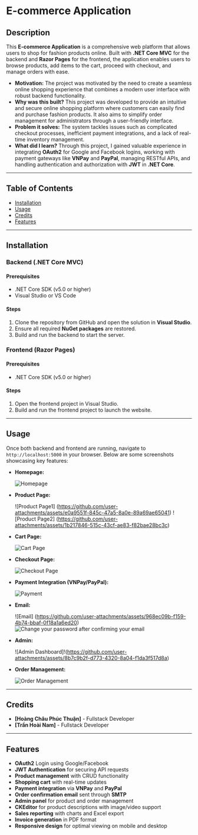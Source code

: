 # **E-commerce Application**

## Description

This **E-commerce Application** is a comprehensive web platform that allows users to shop for fashion products online. Built with **.NET Core MVC** for the backend and **Razor Pages** for the frontend, the application enables users to browse products, add items to the cart, proceed with checkout, and manage orders with ease.

- **Motivation:** The project was motivated by the need to create a seamless online shopping experience that combines a modern user interface with robust backend functionality.
- **Why was this built?** This project was developed to provide an intuitive and secure online shopping platform where customers can easily find and purchase fashion products. It also aims to simplify order management for administrators through a user-friendly interface.
- **Problem it solves:** The system tackles issues such as complicated checkout processes, inefficient payment integrations, and a lack of real-time inventory management.
- **What did I learn?** Through this project, I gained valuable experience in integrating **OAuth2** for Google and Facebook logins, working with payment gateways like **VNPay** and **PayPal**, managing RESTful APIs, and handling authentication and authorization with **JWT** in **.NET Core**.

---

## Table of Contents

- [Installation](#installation)
- [Usage](#usage)
- [Credits](#credits)
- [Features](#features)

---

## Installation

### Backend (.NET Core MVC)

#### Prerequisites
- .NET Core SDK (v5.0 or higher)
- Visual Studio or VS Code

#### Steps
1. Clone the repository from GitHub and open the solution in **Visual Studio**.
2. Ensure all required **NuGet packages** are restored.
3. Build and run the backend to start the server.

### Frontend (Razor Pages)

#### Prerequisites
- .NET Core SDK (v5.0 or higher)

#### Steps
1. Open the frontend project in Visual Studio.
2. Build and run the frontend project to launch the website.

---

## Usage

Once both backend and frontend are running, navigate to `http://localhost:5000` in your browser. Below are some screenshots showcasing key features:

- **Homepage:**

  ![Homepage](https://github.com/user-attachments/assets/e73a4569-3044-437c-9658-3d5f821e9664)


- **Product Page:**

  ![Product Page1]
  (https://github.com/user-attachments/assets/e0a9551f-845c-47a5-8a0e-89a69ae65041)
  ![Product Page2]
  (https://github.com/user-attachments/assets/1b217846-515c-43cf-ae83-f82bae28bc3c)


- **Cart Page:**

  ![Cart Page](https://github.com/user-attachments/assets/3b7c23a7-dd8e-440f-acdf-73096fe2c432)


- **Checkout Page:**

  ![Checkout Page](https://github.com/user-attachments/assets/894c9892-e3c9-426a-b4b4-c3a4ca3bed00)


- **Payment Integration (VNPay/PayPal):**

  ![Payment](https://github.com/user-attachments/assets/cb939284-19ff-47a9-9a71-e188babfdd47)


- **Email:**

  ![Email]
  (https://github.com/user-attachments/assets/968ec09b-f159-4b74-bbaf-0f18a1a6ed20)
  ![Change your password after confirming your email](https://github.com/user-attachments/assets/380138c2-e0d5-47fd-975c-e2b64d03ed5c)



- **Admin:**

  ![Admin Dashboard]!(https://github.com/user-attachments/assets/8b7c9b2f-d773-4320-8a04-f1da3f517d8a)

- **Order Management:**

  ![Order Management](https://github.com/user-attachments/assets/2f7d5982-2b50-48ea-b5f7-8ef00b7a66d6)


--- 

## Credits

- **[Hoàng Châu Phúc Thuận]** - Fullstack Developer
- **[Trần Hoài Nam]** - Fullstack Developer

---

## Features
- **OAuth2** Login using Google/Facebook
- **JWT Authentication** for securing API requests
- **Product management** with CRUD functionality
- **Shopping cart** with real-time updates
- **Payment integration** via **VNPay** and **PayPal**
- **Order confirmation email** sent through **SMTP**
- **Admin panel** for product and order management
- **CKEditor** for product descriptions with image/video support
- **Sales reporting** with charts and Excel export
- **Invoice generation** in PDF format
- **Responsive design** for optimal viewing on mobile and desktop
